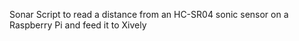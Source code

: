 Sonar Script to read a distance from an HC-SR04 sonic sensor on a Raspberry Pi and feed it to Xively

